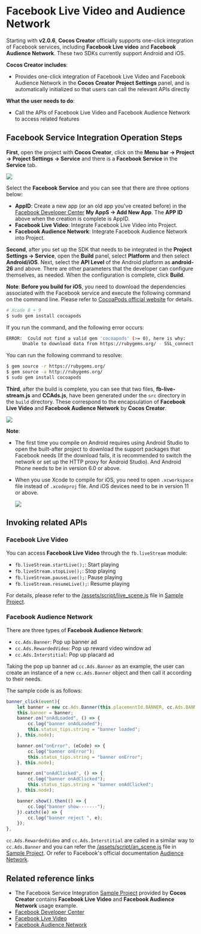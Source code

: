 # Facebook Live Video and Audience Network

Starting with __v2.0.6__, __Cocos Creator__ officially supports one-click integration of Facebook services, including **Facebook Live video** and **Facebook Audience Network**. These two SDKs currently support Android and iOS.

**Cocos Creator includes**:

- Provides one-click integration of Facebook Live Video and Facebook Audience Network in the __Cocos Creator__ **Project Settings** panel, and is automatically initialized so that users can call the relevant APIs directly

**What the user needs to do**:

- Call the APIs of Facebook Live Video and Facebook Audience Network to access related features

## Facebook Service Integration Operation Steps

**First**, open the project with __Cocos Creator__, click on the **Menu bar -> Project -> Project Settings -> Service** and there is a **Facebook Service** in the **Service** tab.

![](fb-an-and-live/facebook.png)

Select the **Facebook Service** and you can see that there are three options below:

  - **AppID**: Create a new app (or an old app you've created before) in the [Facebook Developer Center](https://developers.facebook.com/) **My AppS -> Add New App**. The **APP ID** above when the creation is complete is AppID.
  - **Facebook Live Video**: Integrate Facebook Live Video into Project.
  - **Facebook Audience Network**: Integrate Facebook Audience Network into Project.

**Second**, after you set up the SDK that needs to be integrated in the **Project Settings -> Service**, open the **Build** panel, select **Platform** and then select **Android/iOS**. Next, select the **API Level** of the Android platform as **android-26** and above. There are other parameters that the developer can configure themselves, as needed. When the configuration is complete, click **Build**.

  **Note**: **Before you build for iOS**, you need to download the dependencies associated with the Facebook service and execute the following command on the command line. Please refer to [CocoaPods official website](https://cocoapods.org/) for details.

  ```bash
  # Xcode 8 + 9
  $ sudo gem install cocoapods
  ```

  If you run the command, and the following error occurs:

  ```bash
  ERROR:  Could not find a valid gem 'cocoapods' (>= 0), here is why:
        Unable to download data from https://rubygems.org/ - SSL_connect returned=1 errno=0 state=SSLv2/v3 read server hello A: tlsv1 alert protocol version (https://rubygems.org/latest_specs.4.8.gz)
  ```

  You can run the following command to resolve:

  ```bash
  $ gem source -r https://rubygems.org/
  $ gem source -a http://rubygems.org/
  $ sudo gem install cocoapods
  ```

**Third**, after the build is complete, you can see that two files, **fb-live-stream.js** and **CCAds.js**, have been generated under the `src` directory in the `build` directory. These correspond to the encapsulation of **Facebook Live Video** and **Facebook Audience Network** by __Cocos Creator__.

![](fb-an-and-live/package.png)

**Note**:

- The first time you compile on Android requires using Android Studio to open the built-after project to download the support packages that Facebook needs (If the download fails, it is recommended to switch the network or set up the HTTP proxy for Android Studio). And Android Phone needs to be in version 6.0 or above.
- When you use Xcode to compile for iOS, you need to open `.xcworkspace` file instead of `.xcodeproj` file. And iOS devices need to be in version 11 or above.

  ![](fb-an-and-live/xcode.png)

## Invoking related APIs

### Facebook Live Video

You can access **Facebook Live Video** through the `fb.liveStream` module:

- `fb.liveStream.startLive();`: Start playing
- `fb.liveStream.stopLive();`: Stop playing
- `fb.liveStream.pauseLive();`: Pause playing
- `fb.liveStream.resumeLive();`: Resume playing

For details, please refer to the [/assets/script/live_scene.js](https://github.com/cocos-creator/facebook_demo/blob/master/assets/script/live_scene.js) file in [Sample Project](https://github.com/cocos-creator/facebook_demo).

### Facebook Audience Network

There are three types of **Facebook Audience Network**:

- `cc.Ads.Banner`: Pop up banner ad
- `cc.Ads.RewardedVideo`: Pop up reward video window ad
- `cc.Ads.Interstitial`: Pop up placard ad

Taking the pop up banner ad `cc.Ads.Banner` as an example, the user can create an instance of a new `cc.Ads.Banner` object and then call it according to their needs.

The sample code is as follows:

```js
banner_click(event){
    let banner = new cc.Ads.Banner(this.placementId.BANNER, cc.Ads.BANNER_POSITION.ALIGN_PARENT_BOTTOM);
    this.banner = banner;
    banner.on("onAdLoaded", () => {
        cc.log("banner onAdLoaded");
        this.status_tips.string = "banner loaded";
    }, this.node);

    banner.on("onError", (eCode) => {
        cc.log("banner onError");
        this.status_tips.string = "banner onError";
    }, this.node);

    banner.on("onAdClicked", () => {
        cc.log("banner onAdClicked");
        this.status_tips.string = "banner onAdClicked";
    }, this.node);

    banner.show().then(() => {
        cc.log("banner show-------");
    }).catch((e) => {
        cc.log("banner reject ", e);
    });
},
```

`cc.Ads.RewardedVideo` and `cc.Ads.Interstitial` are called in a similar way to `cc.Ads.Banner` and you can refer the [/assets/script/an_scene.js](https://github.com/cocos-creator/facebook_demo/blob/master/assets/script/an_scene.js) file in [Sample Project](https://github.com/cocos-creator/facebook_demo). Or refer to Facebook's official documentation [Audience Network](https://developers.facebook.com/docs/audience-network).

## Related reference links

- The Facebook Service Integration [Sample Project](https://github.com/cocos-creator/facebook_demo) provided by __Cocos Creator__ contains **Facebook Live Video** and **Facebook Audience Network** usage example.
- [Facebook Developer Center](https://developers.facebook.com/)
- [Facebook Live Video](https://developers.facebook.com/docs/videos/live-video)
- [Facebook Audience Network](https://developers.facebook.com/docs/audience-network)

